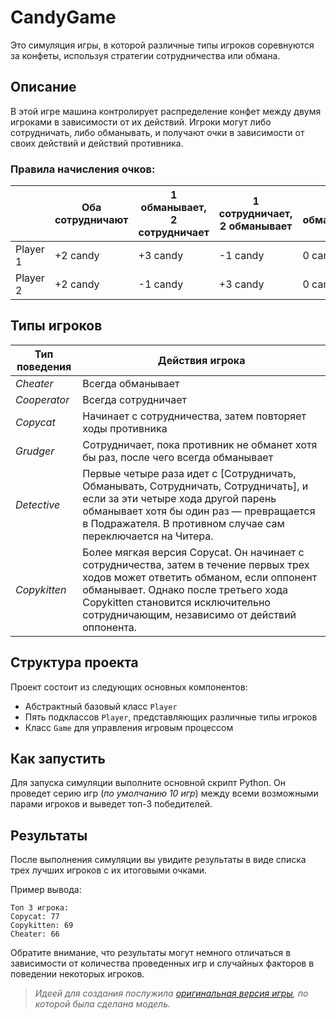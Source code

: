 # CandyGame

Это симуляция игры, в которой различные типы игроков соревнуются за конфеты, используя стратегии сотрудничества или обмана.

## Описание

В этой игре машина контролирует распределение конфет между двумя игроками в зависимости от их действий. Игроки могут либо сотрудничать, либо обманывать, и получают очки в зависимости от своих действий и действий противника.

### Правила начисления очков:

|  | Оба сотрудничают | 1 обманывает, 2 сотрудничает | 1 сотрудничает, 2 обманывает | Оба обманывают |
|-------|----------|----------|----------|---------|
| Player 1 | +2 candy | +3 candy | -1 candy | 0 candy |
| Player 2 | +2 candy | -1 candy | +3 candy | 0 candy |

## Типы игроков

| Тип поведения | Действия игрока     |
|---------------|---------------------|
| _Cheater_       | Всегда обманывает   |
| _Cooperator_    | Всегда сотрудничает |
| _Copycat_       | Начинает с сотрудничества, затем повторяет ходы противника |
| _Grudger_       | Сотрудничает, пока противник не обманет хотя бы раз, после чего всегда обманывает |
| _Detective_     | Первые четыре раза идет с [Сотрудничать, Обманывать, Сотрудничать, Сотрудничать], и если за эти четыре хода другой парень обманывает хотя бы один раз — превращается в Подражателя. В противном случае сам переключается на Читера. |
| _Copykitten_    | Более мягкая версия Copycat. Он начинает с сотрудничества, затем в течение первых трех ходов может ответить обманом, если оппонент обманывает. Однако после третьего хода Copykitten становится исключительно сотрудничающим, независимо от действий оппонента. |



## Структура проекта

Проект состоит из следующих основных компонентов:

- Абстрактный базовый класс `Player`
- Пять подклассов `Player`, представляющих различные типы игроков
- Класс `Game` для управления игровым процессом

## Как запустить

Для запуска симуляции выполните основной скрипт Python. Он проведет серию игр (_по умолчанию 10 игр_) между всеми возможными парами игроков и выведет топ-3 победителей.

## Результаты

После выполнения симуляции вы увидите результаты в виде списка трех лучших игроков с их итоговыми очками.

Пример вывода:
```
Топ 3 игрока:
Copycat: 77
Copykitten: 69
Cheater: 66
```

Обратите внимание, что результаты могут немного отличаться в зависимости от количества проведенных игр и случайных факторов в поведении некоторых игроков.

> _Идеей для создания послужила [оригинальная версия игры](https://ncase.me/trust/), по которой была сделана модель._
